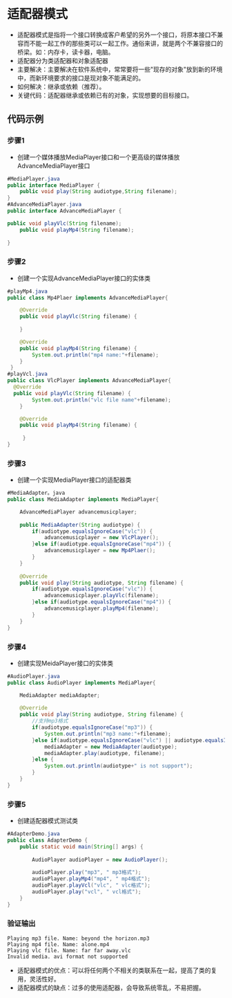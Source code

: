 # 适配器模式
* 适配器模式是指将一个接口转换成客户希望的另外一个接口，将原本接口不兼容而不能一起工作的那些类可以一起工作。通俗来讲，就是两个不兼容接口的桥梁。如：内存卡，读卡器，电脑。
* 适配器分为类适配器和对象适配器
* 主要解决：主要解决在软件系统中，常常要将一些"现存的对象"放到新的环境中，而新环境要求的接口是现对象不能满足的。
* 如何解决：继承或依赖（推荐）。
* 关键代码：适配器继承或依赖已有的对象，实现想要的目标接口。
## 代码示例
### 步骤1
* 创建一个媒体播放MediaPlayer接口和一个更高级的媒体播放AdvanceMediaPlayer接口
```java
#MediaPlayer.java
public interface MediaPlayer {
	public void play(String audiotype,String filename);
}
#AdvanceMediaPlayer.java
public interface AdvanceMediaPlayer {

public void playVlc(String filename);
	public void playMp4(String filename);
  
}
```
### 步骤2
* 创建一个实现AdvanceMediaPlayer接口的实体类
```java
#playMp4.java
public class Mp4Plaer implements AdvanceMediaPlayer{

	@Override
	public void playVlc(String filename) {
		
	}

	@Override
	public void playMp4(String filename) {
		System.out.println("mp4 name:"+filename);
	}
 }
#playVcl.java
public class VlcPlayer implements AdvanceMediaPlayer{
  @Override
  public void playVlc(String filename) {
 	    System.out.println("vlc file name"+filename);
	}

	@Override
	public void playMp4(String filename) {
		
	 }
}
```
### 步骤3
* 创建一个实现MediaPlayer接口的适配器类
```java
#MediaAdapter。java
public class MediaAdapter implements MediaPlayer{

	AdvanceMediaPlayer advancemusicplayer;
	
	public MediaAdapter(String audiotype) {
		if(audiotype.equalsIgnoreCase("vlc")) {
			advancemusicplayer = new VlcPlayer();
		}else if(audiotype.equalsIgnoreCase("mp4")) {
			advancemusicplayer = new Mp4Plaer();
		}
	}
	
	@Override
	public void play(String audiotype, String filename) {
		if(audiotype.equalsIgnoreCase("vlc")) {
			advancemusicplayer.playVlc(filename);
		}else if(audiotype.equalsIgnoreCase("mp4")) {
			advancemusicplayer.playMp4(filename);
		}
	}
}
```
### 步骤4
* 创建实现MeidaPlayer接口的实体类
```java
#AudioPlayer.java
public class AudioPlayer implements MediaPlayer{

	MediaAdapter mediaAdapter;
	
	@Override
	public void play(String audiotype, String filename) {
		//支持mp3格式
		if(audiotype.equalsIgnoreCase("mp3")) {
			System.out.println("mp3 name:"+filename);
		}else if(audiotype.equalsIgnoreCase("vlc") || audiotype.equalsIgnoreCase("mp4")) {
			mediaAdapter = new MediaAdapter(audiotype);
			mediaAdapter.play(audiotype, filename);
		}else {
			System.out.println(audiotype+" is not support");
		}
	}
}
```
### 步骤5
* 创建适配器模式测试类
```java
#AdapterDemo.java
public class AdapterDemo {
	public static void main(String[] args) {
  
		AudioPlayer audioPlayer = new AudioPlayer();
    
		audioPlayer.play("mp3", " mp3格式");
		audioPlayer.playMp4("mp4", " mp4格式");
		audioPlayer.playVcl("vlc", " vlc格式");
		audioPlayer.play("vcl", " vcl格式");
	}
}
```
### 验证输出
```
Playing mp3 file. Name: beyond the horizon.mp3
Playing mp4 file. Name: alone.mp4
Playing vlc file. Name: far far away.vlc
Invalid media. avi format not supported
```
* 适配器模式的优点：可以将任何两个不相关的类联系在一起，提高了类的复用，灵活性好。
* 适配器模式的缺点：过多的使用适配器，会导致系统零乱，不易把握。

